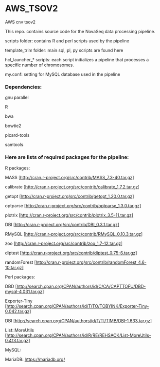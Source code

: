 # AWS_TSOV2
AWS cnv tsov2

This repo. contains source code for the NovaSeq data processing pipeline. 

scripts folder: contains R and perl scripts used by the pipeline

template_trim folder: main sql, pl, py scripts are found here

hcl_launcher_* scripts: each script initializes a pipeline that processes a specific number of chromosomes. 

my.conf: setting for MySQL database used in the pipeline

### Dependencies:

gnu parallel

R

bwa

bowtie2

picard-tools

samtools

### Here are lists of required packages for the pipeline:

R packages:

MASS [http://cran.r-project.org/src/contrib/MASS_7.3-40.tar.gz]

calibrate [http://cran.r-project.org/src/contrib/calibrate_1.7.2.tar.gz]

getopt [http://cran.r-project.org/src/contrib/getopt_1.20.0.tar.gz]

optparse [http://cran.r-project.org/src/contrib/optparse_1.3.0.tar.gz]

plotrix [http://cran.r-project.org/src/contrib/plotrix_3.5-11.tar.gz]

DBI [http://cran.r-project.org/src/contrib/DBI_0.3.1.tar.gz]

RMySQL [http://cran.r-project.org/src/contrib/RMySQL_0.10.3.tar.gz]

zoo [http://cran.r-project.org/src/contrib/zoo_1.7-12.tar.gz]

diptest [http://cran.r-project.org/src/contrib/diptest_0.75-6.tar.gz]

randomForest [http://cran.r-project.org/src/contrib/randomForest_4.6-10.tar.gz]

Perl packages:

DBD [http://search.cpan.org/CPAN/authors/id/C/CA/CAPTTOFU/DBD-mysql-4.031.tar.gz]

Exporter-Tiny [http://search.cpan.org/CPAN/authors/id/T/TO/TOBYINK/Exporter-Tiny-0.042.tar.gz]

DBI [http://search.cpan.org/CPAN/authors/id/T/TI/TIMB/DBI-1.633.tar.gz]

List::MoreUtils [http://search.cpan.org/CPAN/authors/id/R/RE/REHSACK/List-MoreUtils-0.413.tar.gz]

MySQL:

MariaDB: https://mariadb.org/


